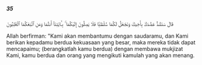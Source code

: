 ##### 35

<span class="ayah">قَالَ سَنَشُدُّ عَضُدَكَ بِأَخِيكَ وَنَجْعَلُ لَكُمَا سُلْطَٰنًۭا فَلَا يَصِلُونَ إِلَيْكُمَا ۚ بِـَٔايَٰتِنَآ أَنتُمَا وَمَنِ ٱتَّبَعَكُمَا ٱلْغَٰلِبُونَ</span>

<span class="ayah_translation">Allah berfirman: "Kami akan membantumu dengan saudaramu, dan Kami berikan kepadamu berdua kekuasaan yang besar, maka mereka tidak dapat mencapaimu; (berangkatlah kamu berdua) dengan membawa mukjizat Kami, kamu berdua dan orang yang mengikuti kamulah yang akan menang.</span>
